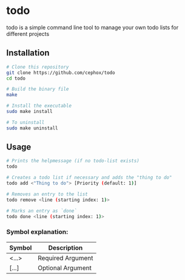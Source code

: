 # todo
todo is a simple command line tool to manage your own todo lists for different projects

## Installation
```bash
# Clone this repository
git clone https://github.com/cephox/todo
cd todo

# Build the binary file
make

# Install the executable
sudo make install

# To uninstall
sudo make uninstall
```

## Usage
```bash
# Prints the helpmessage (if no todo-list exists)
todo

# Creates a todo list if necessary and adds the "thing to do"
todo add <"Thing to do"> [Priority (default: 1)]

# Removes an entry to the list
todo remove <line (starting index: 1)>

# Marks an entry as `done`
todo done <line (starting index: 1)>
```

### Symbol explanation:
| Symbol | Description       |
|--------|-------------------|
| <...>  | Required Argument |   
| [...]  | Optional Argument |
